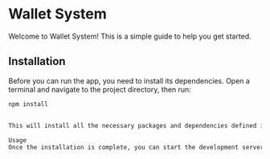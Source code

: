 # Wallet System

Welcome to Wallet System! This is a simple guide to help you get started.

## Installation

Before you can run the app, you need to install its dependencies. Open a terminal and navigate to the project directory, then run:

```bash
npm install


This will install all the necessary packages and dependencies defined in the package.json file.

Usage
Once the installation is complete, you can start the development server using the following command:



